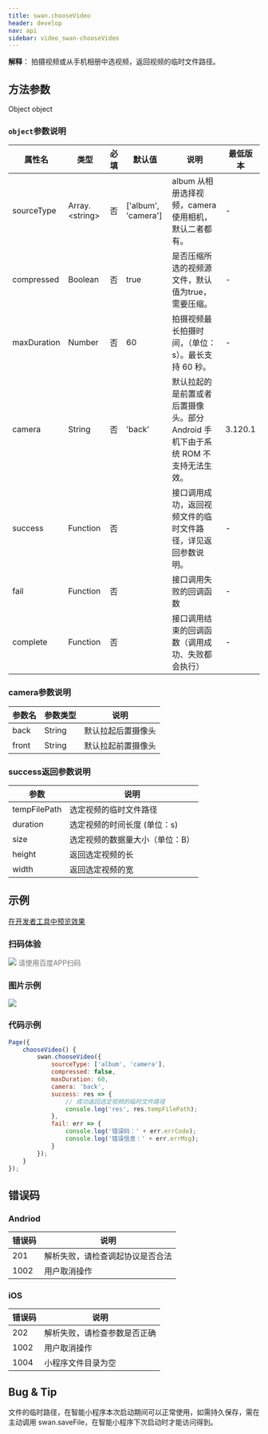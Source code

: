 ```yaml
---
title: swan.chooseVideo
header: develop
nav: api
sidebar: video_swan-chooseVideo
---
```




**解释**： 拍摄视频或从手机相册中选视频，返回视频的临时文件路径。

 
## 方法参数
Object object
### `object`参数说明  

|属性名 |类型  |必填 | 默认值 |说明|最低版本|
|---- | ---- | ---- | ----|----|----|
|sourceType | Array.&lt;string&gt; |否 | ['album', 'camera']|  album 从相册选择视频，camera 使用相机，默认二者都有。|-|
|compressed  | Boolean | 否  | true| 是否压缩所选的视频源文件，默认值为true，需要压缩。|-|
|maxDuration  | Number | 否  | 60| 拍摄视频最长拍摄时间，（单位：s）。最长支持 60 秒。|-|
|camera  | String | 否  | 'back'| 默认拉起的是前置或者后置摄像头。部分 Android 手机下由于系统 ROM 不支持无法生效。|3.120.1|
|success |Function  |  否 | | 接口调用成功，返回视频文件的临时文件路径，详见返回参数说明。|-|
|fail  |  Function |   否 || 接口调用失败的回调函数|-|
|complete   | Function  |  否 | |  接口调用结束的回调函数（调用成功、失败都会执行）|-|

### camera参数说明 

|参数名|参数类型|说明|
|---|---|---|
|back|String|默认拉起后置摄像头|
|front|String|默认拉起前置摄像头|

### success返回参数说明 


|参数  |  说明 |
|---- | ---- |
|tempFilePath | 选定视频的临时文件路径 |
|duration | 选定视频的时间长度 (单位：s)|
|size | 选定视频的数据量大小（单位：B）|
|height | 返回选定视频的长 |
|width | 返回选定视频的宽 |


## 示例

<a href="swanide://fragment/c82decd60ec2154b7458ded836c3d2c91573651529736" title="在开发者工具中预览效果" target="_self">在开发者工具中预览效果</a>

### 扫码体验

<div class='scan-code-container'>
    <img src="https://b.bdstatic.com/miniapp/assets/images/doc_demo/chooseVideo.png" class="demo-qrcode-image" />
    <font color=#777 12px>请使用百度APP扫码</font>
</div>

### 图片示例 
 

<div class="m-doc-custom-examples">
    <div class="m-doc-custom-examples-correct">
        <img src="https://b.bdstatic.com/miniapp/images/chooseVideo1.gif">
    </div>
    <div class="m-doc-custom-examples-correct">
        <img src=" ">
    </div>
    <div class="m-doc-custom-examples-correct">
        <img src=" ">
    </div>     
</div>

### 代码示例 



```javascript
Page({
    chooseVideo() {
        swan.chooseVideo({
            sourceType: ['album', 'camera'],
            compressed: false,
            maxDuration: 60,
            camera: 'back',
            success: res => {
                // 成功返回选定视频的临时文件路径
                console.log('res', res.tempFilePath);
            },
            fail: err => {
                console.log('错误码：' + err.errCode);
                console.log('错误信息：' + err.errMsg);
            }
        });
    }
});
```


## 错误码

### Andriod

|错误码|说明|
|--|--|
|201|解析失败，请检查调起协议是否合法|
|1002|用户取消操作|

### iOS

|错误码|说明|
|--|--|
|202|解析失败，请检查参数是否正确       |
|1002|用户取消操作|
|1004|小程序文件目录为空|

## Bug & Tip 

文件的临时路径，在智能小程序本次启动期间可以正常使用，如需持久保存，需在主动调用 swan.saveFile，在智能小程序下次启动时才能访问得到。
